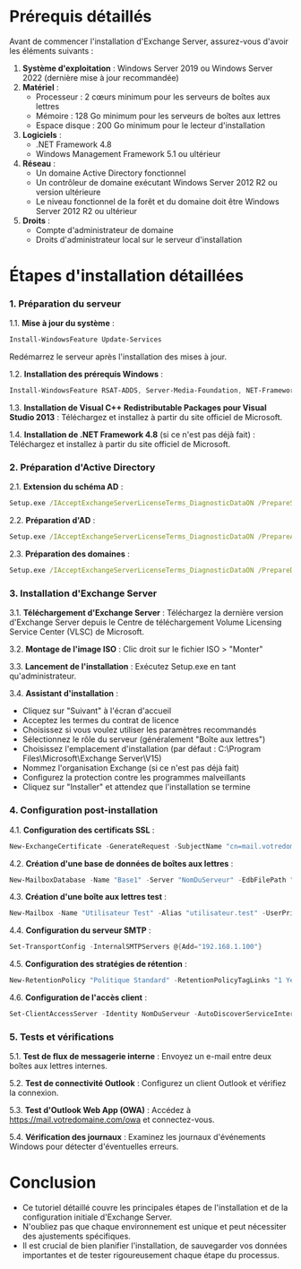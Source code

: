 
# Prérequis détaillés

Avant de commencer l'installation d'Exchange Server, assurez-vous d'avoir les éléments suivants :

1. **Système d'exploitation** : Windows Server 2019 ou Windows Server 2022 (dernière mise à jour recommandée)
2. **Matériel** :
   - Processeur : 2 cœurs minimum pour les serveurs de boîtes aux lettres
   - Mémoire : 128 Go minimum pour les serveurs de boîtes aux lettres
   - Espace disque : 200 Go minimum pour le lecteur d'installation
3. **Logiciels** :
   - .NET Framework 4.8
   - Windows Management Framework 5.1 ou ultérieur
4. **Réseau** :
   - Un domaine Active Directory fonctionnel
   - Un contrôleur de domaine exécutant Windows Server 2012 R2 ou version ultérieure
   - Le niveau fonctionnel de la forêt et du domaine doit être Windows Server 2012 R2 ou ultérieur
5. **Droits** :
   - Compte d'administrateur de domaine
   - Droits d'administrateur local sur le serveur d'installation

# Étapes d'installation détaillées

### 1. Préparation du serveur

1.1. **Mise à jour du système** :
```powershell
Install-WindowsFeature Update-Services
```
Redémarrez le serveur après l'installation des mises à jour.

1.2. **Installation des prérequis Windows** :
```powershell
Install-WindowsFeature RSAT-ADDS, Server-Media-Foundation, NET-Framework-45-Core, NET-Framework-45-ASPNET, NET-WCF-HTTP-Activation45, NET-WCF-Pipe-Activation45, NET-WCF-TCP-Activation45, NET-WCF-TCP-PortSharing45, RPC-over-HTTP-proxy, RSAT-Clustering, RSAT-Clustering-CmdInterface, RSAT-Clustering-Mgmt, RSAT-Clustering-PowerShell, WAS-Process-Model, Web-Asp-Net45, Web-Basic-Auth, Web-Client-Auth, Web-Digest-Auth, Web-Dir-Browsing, Web-Dyn-Compression, Web-Http-Errors, Web-Http-Logging, Web-Http-Redirect, Web-Http-Tracing, Web-ISAPI-Ext, Web-ISAPI-Filter, Web-Lgcy-Mgmt-Console, Web-Metabase, Web-Mgmt-Console, Web-Mgmt-Service, Web-Net-Ext45, Web-Request-Monitor, Web-Server, Web-Stat-Compression, Web-Static-Content, Web-Windows-Auth, Web-WMI, Windows-Identity-Foundation
```

1.3. **Installation de Visual C++ Redistributable Packages pour Visual Studio 2013** :
Téléchargez et installez à partir du site officiel de Microsoft.

1.4. **Installation de .NET Framework 4.8** (si ce n'est pas déjà fait) :
Téléchargez et installez à partir du site officiel de Microsoft.

### 2. Préparation d'Active Directory

2.1. **Extension du schéma AD** :
```cmd
Setup.exe /IAcceptExchangeServerLicenseTerms_DiagnosticDataON /PrepareSchema
```

2.2. **Préparation d'AD** :
```cmd
Setup.exe /IAcceptExchangeServerLicenseTerms_DiagnosticDataON /PrepareAD /OrganizationName:"VotreOrganisation"
```

2.3. **Préparation des domaines** :
```cmd
Setup.exe /IAcceptExchangeServerLicenseTerms_DiagnosticDataON /PrepareDomain
```

### 3. Installation d'Exchange Server

3.1. **Téléchargement d'Exchange Server** :
Téléchargez la dernière version d'Exchange Server depuis le Centre de téléchargement Volume Licensing Service Center (VLSC) de Microsoft.

3.2. **Montage de l'image ISO** :
Clic droit sur le fichier ISO > "Monter"

3.3. **Lancement de l'installation** :
Exécutez Setup.exe en tant qu'administrateur.

3.4. **Assistant d'installation** :
- Cliquez sur "Suivant" à l'écran d'accueil
- Acceptez les termes du contrat de licence
- Choisissez si vous voulez utiliser les paramètres recommandés
- Sélectionnez le rôle du serveur (généralement "Boîte aux lettres")
- Choisissez l'emplacement d'installation (par défaut : C:\Program Files\Microsoft\Exchange Server\V15)
- Nommez l'organisation Exchange (si ce n'est pas déjà fait)
- Configurez la protection contre les programmes malveillants
- Cliquez sur "Installer" et attendez que l'installation se termine

### 4. Configuration post-installation

4.1. **Configuration des certificats SSL** :
```powershell
New-ExchangeCertificate -GenerateRequest -SubjectName "cn=mail.votredomaine.com" -DomainName "mail.votredomaine.com","autodiscover.votredomaine.com" -PrivateKeyExportable $true
```

4.2. **Création d'une base de données de boîtes aux lettres** :
```powershell
New-MailboxDatabase -Name "Base1" -Server "NomDuServeur" -EdbFilePath "D:\Exchange\Base1\Base1.edb" -LogFolderPath "E:\Exchange\Base1"
```

4.3. **Création d'une boîte aux lettres test** :
```powershell
New-Mailbox -Name "Utilisateur Test" -Alias "utilisateur.test" -UserPrincipalName "utilisateur.test@votredomaine.com" -Password (ConvertTo-SecureString -String 'P@ssw0rd' -AsPlainText -Force) -Database "Base1"
```

4.4. **Configuration du serveur SMTP** :
```powershell
Set-TransportConfig -InternalSMTPServers @{Add="192.168.1.100"}
```

4.5. **Configuration des stratégies de rétention** :
```powershell
New-RetentionPolicy "Politique Standard" -RetentionPolicyTagLinks "1 Year Delete", "1 Week Delete"
```

4.6. **Configuration de l'accès client** :
```powershell
Set-ClientAccessServer -Identity NomDuServeur -AutoDiscoverServiceInternalUri https://autodiscover.votredomaine.com/autodiscover/autodiscover.xml
```

### 5. Tests et vérifications

5.1. **Test de flux de messagerie interne** :
Envoyez un e-mail entre deux boîtes aux lettres internes.

5.2. **Test de connectivité Outlook** :
Configurez un client Outlook et vérifiez la connexion.

5.3. **Test d'Outlook Web App (OWA)** :
Accédez à https://mail.votredomaine.com/owa et connectez-vous.

5.4. **Vérification des journaux** :
Examinez les journaux d'événements Windows pour détecter d'éventuelles erreurs.

# Conclusion

- Ce tutoriel détaillé couvre les principales étapes de l'installation et de la configuration initiale d'Exchange Server. 
- N'oubliez pas que chaque environnement est unique et peut nécessiter des ajustements spécifiques. 
- Il est crucial de bien planifier l'installation, de sauvegarder vos données importantes et de tester rigoureusement chaque étape du processus. 

